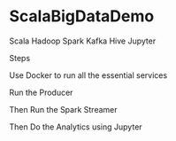 # ScalaBigDataDemo
Scala Hadoop Spark Kafka Hive Jupyter

Steps    

Use Docker to run all the essential services    

Run the Producer    

Then Run the Spark Streamer   

Then Do the Analytics using Jupyter    








